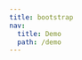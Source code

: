 ```yaml
---
title: bootstrap
nav:
  title: Demo
  path: /demo
---
```


<code src="../examples/bootstrap.tsx"></code>
